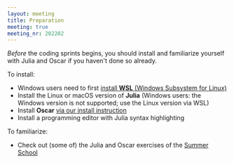 ```yaml
---
layout: meeting
title: Preparation
meeting: true
meeting_nr: 202202
---
```


*Before* the coding sprints begins, you should install and familiarize yourself with Julia and Oscar if you haven't done so already.

To install:
- Windows users need to first [install **WSL** (Windows Subsystem for Linux)](https://docs.microsoft.com/en-us/windows/wsl/install-win10)
- Install the Linux or macOS version of **Julia** (Windows users: the Windows version is not supported; use the Linux version via WSL)
- Install **Oscar** [via our install instruction]({{site.baseurl}}/install/)
- Install a programming editor with Julia syntax highlighting

To familiarize:
- Check out (some of) the Julia and Oscar exercises of the [Summer School](https://www.oscar-system.org/meetings/2021-09/exercises/)
